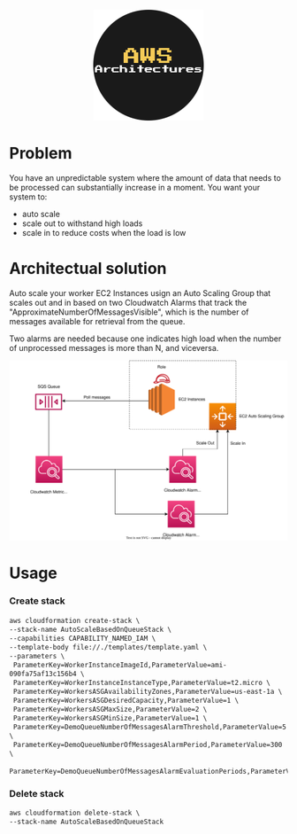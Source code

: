 <p align="center"><img src="../images/logo.png"></p>

# Problem
You have an unpredictable system where the amount of data that needs to be processed can substantially increase in a moment. You want your system to:
* auto scale
* scale out to withstand high loads
* scale in to reduce costs when the load is low

# Architectual solution
Auto scale your worker EC2 Instances usign an Auto Scaling Group that scales out and in based on two Cloudwatch Alarms that track the "ApproximateNumberOfMessagesVisible", which is the number of messages available for retrieval from the queue.

Two alarms are needed because one indicates high load when the number of unprocessed messages is more than N, and viceversa.

<div style="text-align:center"><img src="images/chart.svg" /></div>

# Usage

### Create stack
```
aws cloudformation create-stack \
--stack-name AutoScaleBasedOnQueueStack \
--capabilities CAPABILITY_NAMED_IAM \
--template-body file://./templates/template.yaml \
--parameters \
 ParameterKey=WorkerInstanceImageId,ParameterValue=ami-090fa75af13c156b4 \
 ParameterKey=WorkerInstanceInstanceType,ParameterValue=t2.micro \
 ParameterKey=WorkersASGAvailabilityZones,ParameterValue=us-east-1a \
 ParameterKey=WorkersASGDesiredCapacity,ParameterValue=1 \
 ParameterKey=WorkersASGMaxSize,ParameterValue=2 \
 ParameterKey=WorkersASGMinSize,ParameterValue=1 \
 ParameterKey=DemoQueueNumberOfMessagesAlarmThreshold,ParameterValue=5 \
 ParameterKey=DemoQueueNumberOfMessagesAlarmPeriod,ParameterValue=300 \
 ParameterKey=DemoQueueNumberOfMessagesAlarmEvaluationPeriods,ParameterValue=1
```

### Delete stack
```
aws cloudformation delete-stack \
--stack-name AutoScaleBasedOnQueueStack
```
